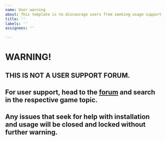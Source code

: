 ```yaml
---
name: User warning
about: This template is to discourage users from seeking usage support
title: ''
labels: ''
assignees: ''

---
```


# **WARNING!**
## THIS IS NOT A USER SUPPORT FORUM.
## For user support, head to the [forum](https://cs.rin.ru/forum/) and search in the respective game topic.
## Any issues that seek for help with installation and usage will be closed and locked without further warning.
